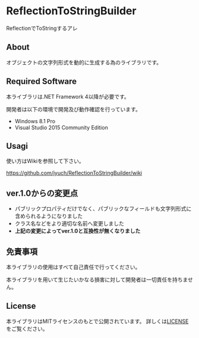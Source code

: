 # ReflectionToStringBuilder
ReflectionでToStringするアレ

## About
オブジェクトの文字列形式を動的に生成する為のライブラリです。

## Required Software
本ライブラリは.NET Framework 4以降が必要です。

開発者は以下の環境で開発及び動作確認を行っています。

- Windows 8.1 Pro
- Visual Studio 2015 Community Edition

## Usagi
使い方はWikiを参照して下さい。

https://github.com/jyuch/ReflectionToStringBuilder/wiki

## ver.1.0からの変更点
- パブリックプロパティだけでなく、パブリックなフィールドも文字列形式に含められるようになりました
- クラス名などをより適切な名前へ変更しました
- **上記の変更によってver.1.0と互換性が無くなりました**

## 免責事項
本ライブラリの使用はすべて自己責任で行ってください。

本ライブラリを用いて生じたいかなる損害に対して開発者は一切責任を持ちません。

## License
本ライブラリはMITライセンスのもとで公開されています。
詳しくは[LICENSE](./LICENSE)をご覧ください。
